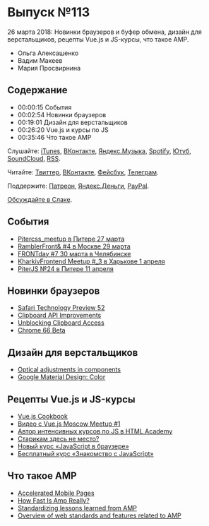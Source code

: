 # Выпуск №113

26 марта 2018: Новинки браузеров и буфер обмена, дизайн для верстальщиков, рецепты Vue.js и JS-курсы, что такое AMP.

- Ольга Алексашенко
- Вадим Макеев
- Мария Просвирнина

## Содержание

- 00:00:15 События
- 00:02:54 Новинки браузеров
- 00:19:01 Дизайн для верстальщиков
- 00:26:20 Vue.js и курсы по JS
- 00:35:46 Что такое AMP

Слушайте: [iTunes](https://itunes.apple.com/podcast/id1080500016), [ВКонтакте](https://vk.com/podcasts-32017543), [Яндекс.Музыка](https://music.yandex.ru/album/6245956), [Spotify](https://open.spotify.com/show/3rzAcADjpBpXt73L0epTjV), [Ютуб](https://www.youtube.com/playlist?list=PLMBnwIwFEFHcwuevhsNXkFTcadeX5R1Go), [SoundCloud](https://soundcloud.com/web-standards), [RSS](https://web-standards.ru/podcast/feed/).

Читайте: [Твиттер](https://twitter.com/webstandards_ru), [ВКонтакте](https://vk.com/webstandards_ru), [Фейсбук](https://www.facebook.com/webstandardsru), [Телеграм](https://t.me/webstandards_ru).

Поддержите: [Патреон](https://www.patreon.com/webstandards_ru), [Яндекс.Деньги](https://money.yandex.ru/to/41001119329753), [PayPal](https://www.paypal.me/pepelsbey).

[Обсуждайте в Слаке](http://slack.web-standards.ru/).

## События

- [Pitercss_meetup в Питере 27 марта](https://pitercss.timepad.ru/event/679895/)
- [RamblerFront& #4 в Москве 29 марта](https://rambler-co-e-org.timepad.ru/event/687022/)
- [FRONTday #7 30 марта в Челябинске](https://meetup.house/frontday/)
- [KharkivFrontend Meetup #_3 в Харькове 1 апреля](http://kharkivfrontend.org/)
- [PiterJS №24 в Питере 11 апреля](https://meetabit.com/events/piterjs-24)

## Новинки браузеров

- [Safari Technology Preview 52](https://webkit.org/blog/8165/release-notes-for-safari-technology-preview-52/)
- [Clipboard API Improvements](https://webkit.org/blog/8170/clipboard-api-improvements/)
- [Unblocking Clipboard Access](https://developers.google.com/web/updates/2018/03/clipboardapi)
- [Chrome 66 Beta](https://blog.chromium.org/2018/03/chrome-66-beta-css-typed-object-model.html)

## Дизайн для верстальщиков

- [Optical adjustments in components](https://medium.com/p/a7f1f8655e0)
- [Google Material Design: Color](https://material.io/guidelines/style/color.html)

## Рецепты Vue.js и JS-курсы

- [Vue.js Cookbook](https://vuejs.org/v2/cookbook/)
- [Видео с Vue.js Moscow Meetup #1](https://youtu.be/h9NQs0SEVoA?t=655)
- [Автор интенсивных курсов по JS в HTML Academy](https://moikrug.ru/vacancies/1000041017)
- [Старикам здесь не место?](https://youtu.be/ISmD4Lik5oY)
- [Новый курс «JavaScript в браузере»](https://htmlacademy.ru/courses/219)
- [Бесплатный курс «Знакомство с JavaScript»](https://htmlacademy.ru/courses/207)

## Что такое AMP

- [Accelerated Mobile Pages](https://www.ampproject.org/)
- [How Fast Is Amp Really?](https://timkadlec.com/remembers/2018-03-19-how-fast-is-amp-really/)
- [Standardizing lessons learned from AMP](https://amphtml.wordpress.com/2018/03/08/standardizing-lessons-learned-from-amp/)
- [Overview of web standards and features related to AMP](https://github.com/ampproject/amphtml/blob/master/contributing/web-standards-related-to-amp.md)

